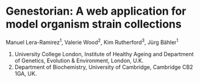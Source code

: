 # Genestorian: A web application for model organism strain collections

Manuel Lera-Ramirez<sup>1</sup>, Valerie Wood<sup>2</sup>, Kim Rutherford<sup>3</sup>, Jürg Bähler<sup>1</sup>

1. University College London, Institute of Healthy Ageing and Department of Genetics, Evolution & Environment, London, U.K.
2. Department of Biochemistry, University of Cambridge, Cambridge CB2 1GA, UK.